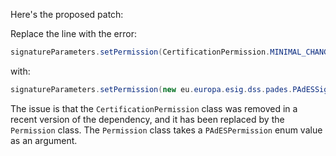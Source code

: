 Here's the proposed patch:

Replace the line with the error:
```java
signatureParameters.setPermission(CertificationPermission.MINIMAL_CHANGES_PERMITTED);
```
with:
```java
signatureParameters.setPermission(new eu.europa.esig.dss.pades.PAdESSignatureParameters.Permission(eu.europa.esig.dss.pades.PAdESPermission.MINIMAL_CHANGES_PERMITTED));
```
The issue is that the `CertificationPermission` class was removed in a recent version of the dependency, and it has been replaced by the `Permission` class. The `Permission` class takes a `PAdESPermission` enum value as an argument.
